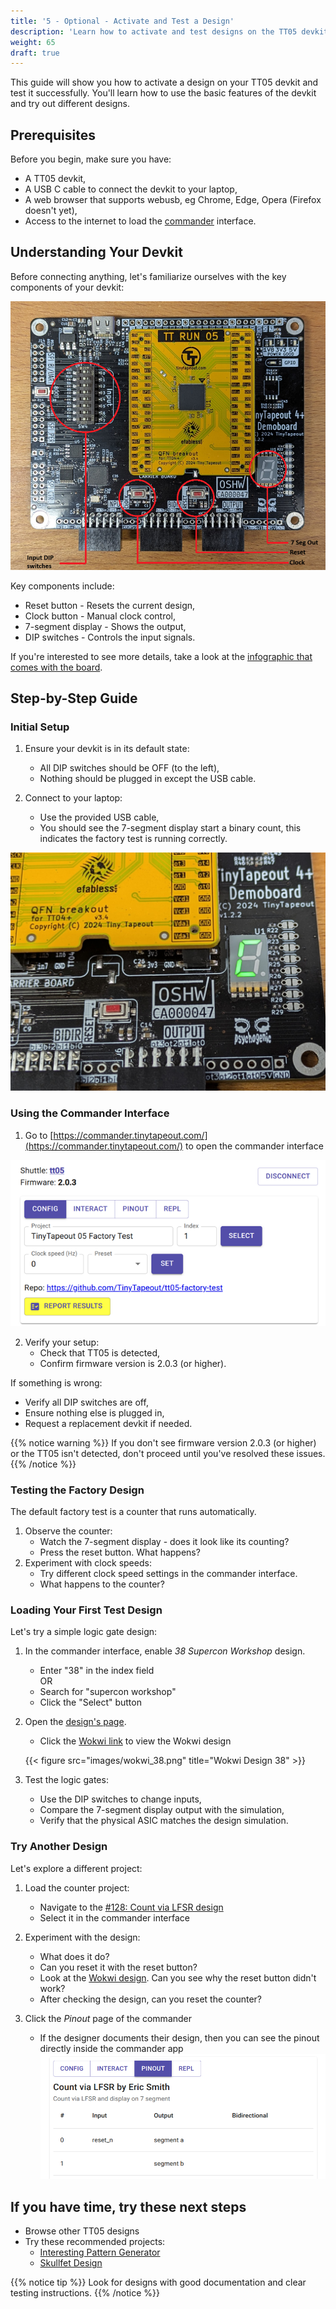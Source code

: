 ```yaml
---
title: '5 - Optional - Activate and Test a Design'
description: 'Learn how to activate and test designs on the TT05 devkit'
weight: 65
draft: true 
---
```


This guide will show you how to activate a design on your TT05 devkit and test it successfully. You'll learn how to use the basic features of the devkit and try out different designs.

## Prerequisites

Before you begin, make sure you have:

* A TT05 devkit,
* A USB C cable to connect the devkit to your laptop,
* A web browser that supports webusb, eg Chrome, Edge, Opera (Firefox doesn't yet),
* Access to the internet to load the [commander](https://commander.tinytapeout.com/) interface.

## Understanding Your Devkit

Before connecting anything, let's familiarize ourselves with the key components of your devkit:

![](images/devkit_annotated.png?width=60pc)

Key components include:

* Reset button - Resets the current design,
* Clock button - Manual clock control,
* 7-segment display - Shows the output,
* DIP switches - Controls the input signals.

If you're interested to see more details, take a look at the [infographic that comes with the board](https://github.com/TinyTapeout/tt-demo-pcb/blob/tt06/doc/historic/README.md#tt05).

## Step-by-Step Guide

### Initial Setup

1. Ensure your devkit is in its default state:
   * All DIP switches should be OFF (to the left),
   * Nothing should be plugged in except the USB cable.

2. Connect to your laptop:
   * Use the provided USB cable,
   * You should see the 7-segment display start a binary count, this indicates the factory test is running correctly.

![](images/devkit_on.png?width=60pc)

### Using the Commander Interface

1. Go to [https://commander.tinytapeout.com/](https://commander.tinytapeout.com/) to open the commander interface

![](images/commander_view.png)

2. Verify your setup:
   * Check that TT05 is detected,
   * Confirm firmware version is 2.0.3 (or higher).

If something is wrong:

* Verify all DIP switches are off,
* Ensure nothing else is plugged in,
* Request a replacement devkit if needed.

{{% notice warning %}}
If you don't see firmware version 2.0.3 (or higher) or the TT05 isn't detected, don't proceed until you've resolved these issues.
{{% /notice %}}

### Testing the Factory Design

The default factory test is a counter that runs automatically.

1. Observe the counter:
   * Watch the 7-segment display - does it look like its counting?
   * Press the reset button. What happens?
2. Experiment with clock speeds:
   * Try different clock speed settings in the commander interface.
   * What happens to the counter?

### Loading Your First Test Design

Let's try a simple logic gate design:

1. In the commander interface, enable *38 Supercon Workshop* design.
   * Enter "38" in the index field \
   OR
   * Search for "supercon workshop"
   * Click the "Select" button

2. Open the [design's page](https://tinytapeout.com/runs/tt05/tt_um_wokwi_380409488188706817).
   * Click the [Wokwi link](https://wokwi.com/projects/380409488188706817) to view the Wokwi design

   {{< figure src="images/wokwi_38.png" title="Wokwi Design 38" >}}

3. Test the logic gates:
   * Use the DIP switches to change inputs,
   * Compare the 7-segment display output with the simulation,
   * Verify that the physical ASIC matches the design simulation.

### Try Another Design

Let's explore a different project:

1. Load the counter project:
   * Navigate to the [#128: Count via LFSR design](https://tinytapeout.com/runs/tt05/tt_um_wokwi_379764885531576321)
   * Select it in the commander interface

2. Experiment with the design:
   * What does it do?
   * Can you reset it with the reset button?
   * Look at the [Wokwi design](https://wokwi.com/projects/379764885531576321). Can you see why the reset button didn't work?
   * After checking the design, can you reset the counter?

3. Click the *Pinout* page of the commander
   * If the designer documents their design, then you can see the pinout directly inside the commander app
![pinout](images/pinout.png)

## If you have time, try these next steps

* Browse other TT05 designs
* Try these recommended projects:
  * [Interesting Pattern Generator](https://tinytapeout.com/runs/tt05/tt_um_wokwi_380412382001715201)
  * [Skullfet Design](https://tinytapeout.com/runs/tt05/tt_um_urish_skullfet)

{{% notice tip %}}
Look for designs with good documentation and clear testing instructions.
{{% /notice %}}
